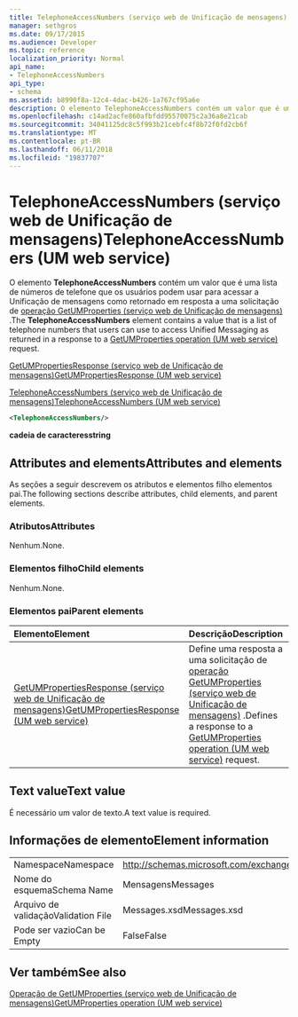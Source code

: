 ```yaml
---
title: TelephoneAccessNumbers (serviço web de Unificação de mensagens)
manager: sethgros
ms.date: 09/17/2015
ms.audience: Developer
ms.topic: reference
localization_priority: Normal
api_name:
- TelephoneAccessNumbers
api_type:
- schema
ms.assetid: b8990f8a-12c4-4dac-b426-1a767cf95a6e
description: O elemento TelephoneAccessNumbers contém um valor que é uma lista de números de telefone que os usuários podem usar para acessar a Unificação de mensagens como retornado em resposta a uma solicitação do GetUMProperties operação (serviço web de Unificação de mensagens).
ms.openlocfilehash: c14ad2acfe860afbfdd95570075c2a36a8e21cab
ms.sourcegitcommit: 34041125dc8c5f993b21cebfc4f8b72f0fd2cb6f
ms.translationtype: MT
ms.contentlocale: pt-BR
ms.lasthandoff: 06/11/2018
ms.locfileid: "19837707"
---
```

# <a name="telephoneaccessnumbers-um-web-service"></a><span data-ttu-id="407b6-103">TelephoneAccessNumbers (serviço web de Unificação de mensagens)</span><span class="sxs-lookup"><span data-stu-id="407b6-103">TelephoneAccessNumbers (UM web service)</span></span>

<span data-ttu-id="407b6-104">O elemento **TelephoneAccessNumbers** contém um valor que é uma lista de números de telefone que os usuários podem usar para acessar a Unificação de mensagens como retornado em resposta a uma solicitação de [operação GetUMProperties (serviço web de Unificação de mensagens)](getumproperties-operation-um-web-service.md) .</span><span class="sxs-lookup"><span data-stu-id="407b6-104">The **TelephoneAccessNumbers** element contains a value that is a list of telephone numbers that users can use to access Unified Messaging as returned in a response to a [GetUMProperties operation (UM web service)](getumproperties-operation-um-web-service.md) request.</span></span> 
  
[<span data-ttu-id="407b6-105">GetUMPropertiesResponse (serviço web de Unificação de mensagens)</span><span class="sxs-lookup"><span data-stu-id="407b6-105">GetUMPropertiesResponse (UM web service)</span></span>](getumpropertiesresponse-um-web-service.md)
  
[<span data-ttu-id="407b6-106">TelephoneAccessNumbers (serviço web de Unificação de mensagens)</span><span class="sxs-lookup"><span data-stu-id="407b6-106">TelephoneAccessNumbers (UM web service)</span></span>](telephoneaccessnumbers-um-web-service.md)
  
```xml
<TelephoneAccessNumbers/>
```

 <span data-ttu-id="407b6-107">**cadeia de caracteres**</span><span class="sxs-lookup"><span data-stu-id="407b6-107">**string**</span></span>
## <a name="attributes-and-elements"></a><span data-ttu-id="407b6-108">Attributes and elements</span><span class="sxs-lookup"><span data-stu-id="407b6-108">Attributes and elements</span></span>

<span data-ttu-id="407b6-109">As seções a seguir descrevem os atributos e elementos filho elementos pai.</span><span class="sxs-lookup"><span data-stu-id="407b6-109">The following sections describe attributes, child elements, and parent elements.</span></span>
  
### <a name="attributes"></a><span data-ttu-id="407b6-110">Atributos</span><span class="sxs-lookup"><span data-stu-id="407b6-110">Attributes</span></span>

<span data-ttu-id="407b6-111">Nenhum.</span><span class="sxs-lookup"><span data-stu-id="407b6-111">None.</span></span>
  
### <a name="child-elements"></a><span data-ttu-id="407b6-112">Elementos filho</span><span class="sxs-lookup"><span data-stu-id="407b6-112">Child elements</span></span>

<span data-ttu-id="407b6-113">Nenhum.</span><span class="sxs-lookup"><span data-stu-id="407b6-113">None.</span></span>
  
### <a name="parent-elements"></a><span data-ttu-id="407b6-114">Elementos pai</span><span class="sxs-lookup"><span data-stu-id="407b6-114">Parent elements</span></span>

|<span data-ttu-id="407b6-115">**Elemento**</span><span class="sxs-lookup"><span data-stu-id="407b6-115">**Element**</span></span>|<span data-ttu-id="407b6-116">**Descrição**</span><span class="sxs-lookup"><span data-stu-id="407b6-116">**Description**</span></span>|
|:-----|:-----|
|[<span data-ttu-id="407b6-117">GetUMPropertiesResponse (serviço web de Unificação de mensagens)</span><span class="sxs-lookup"><span data-stu-id="407b6-117">GetUMPropertiesResponse (UM web service)</span></span>](getumpropertiesresponse-um-web-service.md) <br/> |<span data-ttu-id="407b6-118">Define uma resposta a uma solicitação de [operação GetUMProperties (serviço web de Unificação de mensagens)](getumproperties-operation-um-web-service.md) .</span><span class="sxs-lookup"><span data-stu-id="407b6-118">Defines a response to a [GetUMProperties operation (UM web service)](getumproperties-operation-um-web-service.md) request.</span></span>  <br/> |
   
## <a name="text-value"></a><span data-ttu-id="407b6-119">Text value</span><span class="sxs-lookup"><span data-stu-id="407b6-119">Text value</span></span>

<span data-ttu-id="407b6-120">É necessário um valor de texto.</span><span class="sxs-lookup"><span data-stu-id="407b6-120">A text value is required.</span></span>
  
## <a name="element-information"></a><span data-ttu-id="407b6-121">Informações de elemento</span><span class="sxs-lookup"><span data-stu-id="407b6-121">Element information</span></span>

|||
|:-----|:-----|
|<span data-ttu-id="407b6-122">Namespace</span><span class="sxs-lookup"><span data-stu-id="407b6-122">Namespace</span></span>  <br/> |http://schemas.microsoft.com/exchange/services/2006/messages  <br/> |
|<span data-ttu-id="407b6-123">Nome do esquema</span><span class="sxs-lookup"><span data-stu-id="407b6-123">Schema Name</span></span>  <br/> |<span data-ttu-id="407b6-124">Mensagens</span><span class="sxs-lookup"><span data-stu-id="407b6-124">Messages</span></span>  <br/> |
|<span data-ttu-id="407b6-125">Arquivo de validação</span><span class="sxs-lookup"><span data-stu-id="407b6-125">Validation File</span></span>  <br/> |<span data-ttu-id="407b6-126">Messages.xsd</span><span class="sxs-lookup"><span data-stu-id="407b6-126">Messages.xsd</span></span>  <br/> |
|<span data-ttu-id="407b6-127">Pode ser vazio</span><span class="sxs-lookup"><span data-stu-id="407b6-127">Can be Empty</span></span>  <br/> |<span data-ttu-id="407b6-128">False</span><span class="sxs-lookup"><span data-stu-id="407b6-128">False</span></span>  <br/> |
   
## <a name="see-also"></a><span data-ttu-id="407b6-129">Ver também</span><span class="sxs-lookup"><span data-stu-id="407b6-129">See also</span></span>



[<span data-ttu-id="407b6-130">Operação de GetUMProperties (serviço web de Unificação de mensagens)</span><span class="sxs-lookup"><span data-stu-id="407b6-130">GetUMProperties operation (UM web service)</span></span>](getumproperties-operation-um-web-service.md)

